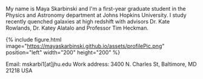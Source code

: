 
My name is Maya Skarbinski and I'm a first-year graduate student in the Physics and Astronomy department at Johns Hopkins University. I study recently quenched galaxies at high redshift with advisors Dr. Kate Rowlands, Dr. Katey Alatalo and Professor Tim Heckman.

{% include figure.html image="https://mayaskarbinski.github.io/assets/profilePic.png" position="left" width="200" height="200" %}

Email: mskarbi1[at]jhu.edu
Work address: 3400 N. Charles St, Baltimore, MD 21218 USA

